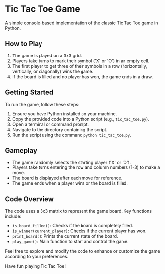 # Tic Tac Toe Game

A simple console-based implementation of the classic Tic Tac Toe game in Python.

## How to Play

1. The game is played on a 3x3 grid.
2. Players take turns to mark their symbol ('X' or 'O') in an empty cell.
3. The first player to get three of their symbols in a row (horizontally, vertically, or diagonally) wins the game.
4. If the board is filled and no player has won, the game ends in a draw.

## Getting Started

To run the game, follow these steps:

1. Ensure you have Python installed on your machine.
2. Copy the provided code into a Python script (e.g., `tic_tac_toe.py`).
3. Open a terminal or command prompt.
4. Navigate to the directory containing the script.
5. Run the script using the command `python tic_tac_toe.py`.

## Gameplay

- The game randomly selects the starting player ('X' or 'O').
- Players take turns entering the row and column numbers (1-3) to make a move.
- The board is displayed after each move for reference.
- The game ends when a player wins or the board is filled.

## Code Overview

The code uses a 3x3 matrix to represent the game board. Key functions include:

- `is_board_filled()`: Checks if the board is completely filled.
- `is_winner(current_player)`: Checks if the current player has won.
- `print_board()`: Prints the current state of the board.
- `play_game()`: Main function to start and control the game.

Feel free to explore and modify the code to enhance or customize the game according to your preferences.

Have fun playing Tic Tac Toe!
